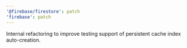 ```yaml
---
'@firebase/firestore': patch
'firebase': patch
---
```


Internal refactoring to improve testing support of persistent cache index auto-creation.
